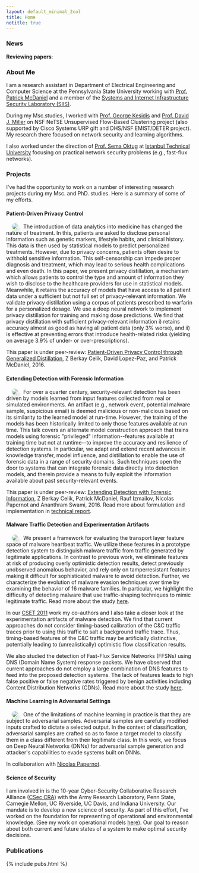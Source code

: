 ```yaml
---
layout: default_minimal_2col
title: Home
notitle: true
---
```


### News

**Reviewing papers**: 


### About Me

I am a research assistant in Department of Electrical Engineering and Computer Science at the Pennsylvania State University working with [Prof. Patrick McDaniel](http://www.patrickmcdaniel.org/) and a member of the [Systems and Internet Infrastructure Security Laboratory (SIIS)](http://siis.cse.psu.edu/). 

During my Msc.studies, I worked with [Prof. George Kesidis](http://www.cse.psu.edu/~gik2/) and [Prof. David J. Miller](http://www.ee.psu.edu/directory/FacultyInfo/Miller/MillerProfilePage.aspx) on NSF NeTSE Unsupervised Flow-Based 
Clustering project (also supported by Cisco Systems URP gift and DHS/NSF EMIST/DETER project). My research there focused on network security and learning algorithms. 

I also worked under the direction of [Prof. Sema Oktug](http://web.itu.edu.tr/~oktug/) at [Istanbul Technical University](http://www.itu.edu.tr/en/) focusing on practical network security problems (e.g., fast-flux networks).


### Projects

I've had the opportunity to work on a number of interesting research projects during my Msc. and PhD. studies. Here is a summary of some of my efforts. 


#### Patient-Driven Privacy Control 
<img align="left" src="{{ site.base }}/img/patient-privacy/problem.png" style="border-radius: 15px;
box-shadow: 5px 8px 10px #e0e0e0" hspace="15"> The introduction of data analytics into medicine has changed the nature of treatment. In this, patients are asked to disclose personal information such as genetic markers, lifestyle habits, and clinical history. This data is then used by statistical models to predict personalized treatments. However, due to privacy concerns, patients often desire to withhold sensitive information. This self-censorship can impede proper diagnosis and treatment, which may lead to serious health complications and even death. In this paper, we present privacy distillation, a mechanism which allows patients to control the type and amount of information they wish to disclose to the healthcare providers for use in statistical models. Meanwhile, it retains the accuracy of models that have access to all patient data under a sufficient but not full set of privacy-relevant information. We validate privacy distillation using a corpus of patients prescribed to warfarin for a personalized dosage. We use a deep neural network to implement privacy distillation for training and making dose predictions. We find that privacy distillation with sufficient privacy-relevant information i) retains accuracy almost as good as having all patient data (only 3% worse), and ii) is effective at preventing errors that introduce health-related risks (yielding on average 3.9% of under- or over-prescriptions).

This paper is under peer-review: [Patient-Driven Privacy Control through Generalized Distillation](https://arxiv.org/pdf/1611.08648v1.pdf), Z Berkay Celik, David Lopez-Paz, and Patrick McDaniel, 2016.

#### Extending Detection with Forensic Information
<img align="left" src="{{ site.base }}/img/privileged/forensic-detection.png" style="border-radius: 15px;
box-shadow: 5px 8px 10px #e0e0e0" hspace="15"> For over a quarter century, security-relevant detection has been driven by models learned from input features collected from real or simulated environments. An artifact (e.g., network event, potential malware sample, suspicious email) is deemed malicious or non-malicious based on its similarity to the learned model at run-time. However, the training of the models has been historically limited to only those features available at run time. This talk covers an alternate model construction approach that trains models using forensic "privileged" information--features available at training time but not at runtime--to improve the accuracy and resilience of detection systems. In particular, we adapt and extend recent advances in knowledge transfer, model influence, and distillation to enable the use of forensic data in a range of security domains. Such techniques open the door to systems that can integrate forensic data directly into detection models, and therein provide a means to fully exploit the information available about past security-relevant events.

This paper is under peer-review: [Extending Detection with Forensic Information](https://arxiv.org/pdf/1603.09638v3.pdf), Z Berkay Celik, Patrick McDaniel, Rauf Izmailov, Nicolas Papernot and Ananthram Swami, 2016. Read more about formulation and implementation in [technical report](http://www.cse.psu.edu/~zbc102/files/svm_plus_technical_report_15.pdf).


#### Malware Traffic Detection and Experimentation Artifacts
<img align="left" src="{{ site.base }}/img/malware/malware-sm.png" style="border-radius: 15px;
box-shadow: 5px 8px 10px #e0e0e0" hspace="15"> We present a framework for evaluating the transport layer feature space of malware heartbeat traffic.
We utilize these features in a prototype detection system to distinguish malware traffic from traffic generated by legitimate
applications. In contrast to previous work, we eliminate features at risk of producing overly optimistic detection results, detect previously
unobserved anomalous behavior, and rely only on tamperresistant features making it difficult for sophisticated malware
to avoid detection. Further, we characterize the evolution of malware evasion techniques over time by examining the behavior of 16 malware families. In particular, we highlight the difficulty of detecting malware that use traffic-shaping techniques to mimic legitimate traffic. Read more about the study [here](https://beerkay.github.io/papers/Celik15_Milcom.pdf).

In our [CSET 2011](https://beerkay.github.io/papers/Celik11_CSET.pdf) work my co-authors and I also take a closer look at the experimentation artifacts of malware detection. We find that current approaches do not consider timing-based calibration of the C&C traffic traces prior to using this traffic to salt a background traffic trace. Thus, timing-based features of the C&C traffic may be artificially distinctive, potentially leading to (unrealistically) optimistic flow classification results.

We also studied the detection of Fast-Flux Service Networks (FFSNs) using DNS (Domain Name System)
response packets. We have observed that current approaches do not employ a large combination of DNS features to feed into
the proposed detection systems. The lack of features leads to high false positive or false negative rates triggered by benign
activities including Content Distribution Networks (CDNs). Read more about the study [here](https://beerkay.github.io/papers/Celik13_ISCC.pdf).

#### Machine Learning in Adversarial Settings

<img align="left" src="{{ site.base }}/img/adversarial/dnn-sm.png" style="border-radius: 15px;
box-shadow: 5px 8px 10px #e0e0e0" hspace="15"> One of the limitations of machine learning in practice is that they are subject to adversarial samples. Adversarial samples are carefully modified inputs crafted to dictate a selected output. In the context of classification, adversarial samples are crafted so as to force a target model to classify them in a class different from their legitimate class. In this work, we focus on Deep Neural Networks (DNNs) for adversarial sample generation and attacker's capabilities to evade systems built on DNNs.

In collaboration with [Nicolas Papernot](https://www.papernot.fr/).

#### Science of Security

I am involved in is the 10-year Cyber-Security Collaborative Research Alliance ([CSec CRA](http://cra.psu.edu/)) with the Army Research Laboratory, Penn State, Carnegie Mellon, UC Riverside, UC Davis, and Indiana University. Our mandate is to develop a new science of security. As part of this effort, I've worked on the foundation for representing of operational and environmental knowledge. (See my work on operational models [here](https://scholar.google.com/citations?view_op=view_citation&hl=en&user=g1I269gAAAAJ&citation_for_view=g1I269gAAAAJ:e5wmG9Sq2KIC)). Our goal to reason about both current and future states  of a system to make optimal security decisions. 

### Publications

{% include pubs.html %}
